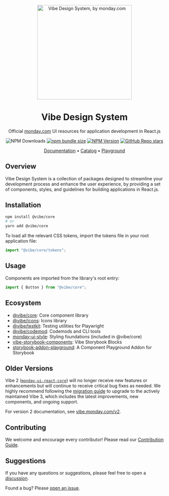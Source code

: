<p align="center">
  <img src="https://user-images.githubusercontent.com/60314759/147566893-63c5209a-8b83-4f32-af61-8b4c350ec770.png" width="300px" alt="Vibe Design System, by monday.com">
  <h1 align="center">Vibe Design System</h1>
</p>

<p align="center">
Official <a href="https://monday.com">monday.com</a> UI resources for application development in React.js
</p>

<p align="center">
  <img alt="NPM Downloads" src="https://img.shields.io/npm/dm/@vibe/core">
  <a href="https://bundlephobia.com/package/@vibe/core"><img alt="npm bundle size" src="https://img.shields.io/bundlephobia/minzip/@vibe/core"></a>
  <a href="https://www.npmjs.com/package/@vibe/core"><img alt="NPM Version" src="https://img.shields.io/npm/v/@vibe/core?label=@vibe/core"></a>
  <a href="https://github.com/mondaycom/vibe/stargazers"><img alt="GitHub Repo stars" src="https://img.shields.io/github/stars/mondaycom/vibe"></a>
</p>

<p align="center">
  <a href="https://vibe.monday.com">Documentation</a> •
  <a href="https://vibe.monday.com/?path=/docs/catalog--docs">Catalog</a> •
  <a href="https://vibe.monday.com/?path=/story/playground--playground">Playground</a>
</p>

## Overview

Vibe Design System is a collection of packages designed to streamline your development process and enhance the user experience, by providing a set of components, styles, and guidelines for building applications in React.js.

## Installation

```bash
npm install @vibe/core
# or
yarn add @vibe/core
```

To load all the relevant CSS tokens, import the tokens file in your root application file:

```javascript
import "@vibe/core/tokens";
```

## Usage

Components are imported from the library's root entry:

```javascript
import { Button } from "@vibe/core";
```

## Ecosystem

- [@vibe/core](packages/core/README.md): Core component library
- [@vibe/icons](packages/icons/README.md): Icons library
- [@vibe/testkit](packages/testkit/README.md): Testing utilities for Playwright
- [@vibe/codemod](packages/codemod/README.md): Codemods and CLI tools
- [monday-ui-style](packages/style/README.md): Styling foundations (included in @vibe/core)
- [vibe-storybook-components](packages/storybook-blocks/README.md): Vibe Storybook Blocks
- [storybook-addon-playground](https://github.com/mondaycom/storybook-addon-playground/): A Component Playground Addon for Storybook

## Older Versions

Vibe 2 ([`monday-ui-react-core`](https://www.npmjs.com/package/monday-ui-react-core)) will no longer receive new features or enhancements but will continue to receive critical bug fixes as needed. We highly recommend following the [migration guide](http://vibe.monday.com/?path=/docs/migration-guide--docs) to upgrade to the actively maintained Vibe 3, which includes the latest improvements, new components, and ongoing support.

For version 2 documentation, see [vibe.monday.com/v2](https://vibe.monday.com/v2).

## Contributing

We welcome and encourage every contributor! Please read our [Contribution Guide](http://vibe.monday.com/?path=/docs/contributing--docs).

## Suggestions

If you have any questions or suggestions, please feel free to open a [discussion](https://github.com/mondaycom/vibe/discussions).

Found a bug? Please [open an issue](https://github.com/mondaycom/vibe/issues/new/choose).

